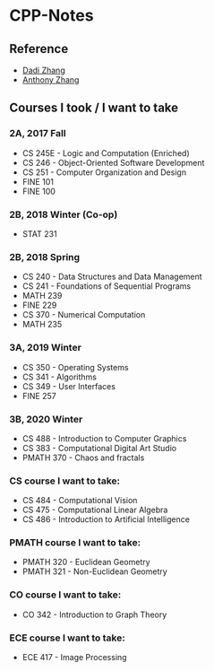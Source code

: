 # CPP-Notes
## Reference
- [Dadi Zhang](http://dzed.me/notes/2016/05/02/Cs-246.html)
- [Anthony Zhang](http://anthony-zhang.me/University-Notes/CS246/CS246.html)

## Courses I took / I want to take
### 2A, 2017 Fall
- CS 245E - Logic and Computation (Enriched)
- CS 246 - Object-Oriented Software Development 
- CS 251 - Computer Organization and Design
- FINE 101
- FINE 100

### 2B, 2018 Winter (Co-op)
- STAT 231

### 2B, 2018 Spring
- CS 240 - Data Structures and Data Management
- CS 241 - Foundations of Sequential Programs
- MATH 239
- FINE 229
- CS 370 - Numerical Computation
- MATH 235

### 3A, 2019 Winter
- CS 350 - Operating Systems
- CS 341 - Algorithms
- CS 349 - User Interfaces
- FINE 257

### 3B, 2020 Winter
- CS 488 - Introduction to Computer Graphics
- CS 383 - Computational Digital Art Studio
- PMATH 370 - Chaos and fractals 


### CS course I want to take:
- CS 484 - Computational Vision
- CS 475 - Computational Linear Algebra
- CS 486 - Introduction to Artificial Intelligence

### PMATH course I want to take:
- PMATH 320 - Euclidean Geometry
- PMATH 321 - Non-Euclidean Geometry

### CO course I want to take:
- CO 342 - Introduction to Graph Theory

### ECE course I want to take:
- ECE 417 - Image Processing
